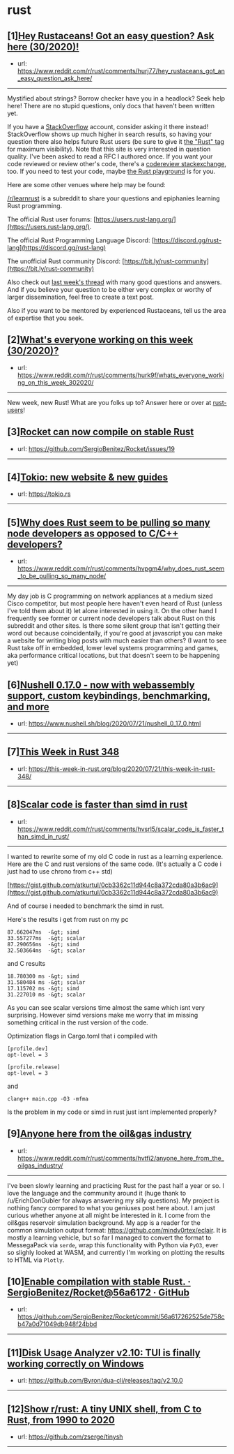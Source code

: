 # rust
## [1][Hey Rustaceans! Got an easy question? Ask here (30/2020)!](https://www.reddit.com/r/rust/comments/hurj77/hey_rustaceans_got_an_easy_question_ask_here/)
- url: https://www.reddit.com/r/rust/comments/hurj77/hey_rustaceans_got_an_easy_question_ask_here/
---
Mystified about strings? Borrow checker have you in a headlock? Seek help here! There are no stupid questions, only docs that haven't been written yet.

If you have a [StackOverflow](http://stackoverflow.com/) account, consider asking it there instead! StackOverflow shows up much higher in search results, so having your question there also helps future Rust users (be sure to give it [the "Rust" tag](http://stackoverflow.com/questions/tagged/rust) for maximum visibility). Note that this site is very interested in question quality. I've been asked to read a RFC I authored once. If you want your code reviewed or review other's code, there's a [codereview stackexchange](https://codereview.stackexchange.com/questions/tagged/rust), too. If you need to test your code, maybe [the Rust playground](https://play.rust-lang.org) is for you.

Here are some other venues where help may be found:

[/r/learnrust](https://www.reddit.com/r/learnrust) is a subreddit to share your questions and epiphanies learning Rust programming.

The official Rust user forums: [https://users.rust-lang.org/](https://users.rust-lang.org/).

The official Rust Programming Language Discord: [https://discord.gg/rust-lang](https://discord.gg/rust-lang)

The unofficial Rust community Discord: [https://bit.ly/rust-community](https://bit.ly/rust-community)

Also check out [last week's thread](https://reddit.com/r/rust/comments/hq8id7/hey_rustaceans_got_an_easy_question_ask_here/) with many good questions and answers. And if you believe your question to be either very complex or worthy of larger dissemination, feel free to create a text post.

Also if you want to be mentored by experienced Rustaceans, tell us the area of expertise that you seek.
## [2][What's everyone working on this week (30/2020)?](https://www.reddit.com/r/rust/comments/hurk9f/whats_everyone_working_on_this_week_302020/)
- url: https://www.reddit.com/r/rust/comments/hurk9f/whats_everyone_working_on_this_week_302020/
---
New week, new Rust! What are you folks up to? Answer here or over at [rust-users](https://users.rust-lang.org/t/whats-everyone-working-on-this-week-30-2020/46132?u=llogiq)!
## [3][Rocket can now compile on stable Rust](https://www.reddit.com/r/rust/comments/hviz2q/rocket_can_now_compile_on_stable_rust/)
- url: https://github.com/SergioBenitez/Rocket/issues/19
---

## [4][Tokio: new website &amp; new guides](https://www.reddit.com/r/rust/comments/hvalrb/tokio_new_website_new_guides/)
- url: https://tokio.rs
---

## [5][Why does Rust seem to be pulling so many node developers as opposed to C/C++ developers?](https://www.reddit.com/r/rust/comments/hvpgm4/why_does_rust_seem_to_be_pulling_so_many_node/)
- url: https://www.reddit.com/r/rust/comments/hvpgm4/why_does_rust_seem_to_be_pulling_so_many_node/
---
My day job is C programming on network appliances at a medium sized Cisco competitor, but most people here haven't even heard of Rust (unless I've told them about it) let alone interested in using it. On the other hand I frequently see former or current node developers talk about Rust on this subreddit and other sites. Is there some silent group that isn't getting their word out because coincidentally, if you're good at javascript you can make a website for writing blog posts with much easier than others? (I want to see Rust take off in embedded, lower level systems programming and games, aka performance critical locations, but that doesn't seem to be happening yet)
## [6][Nushell 0.17.0 - now with webassembly support, custom keybindings, benchmarking, and more](https://www.reddit.com/r/rust/comments/hvhsyg/nushell_0170_now_with_webassembly_support_custom/)
- url: https://www.nushell.sh/blog/2020/07/21/nushell_0_17_0.html
---

## [7][This Week in Rust 348](https://www.reddit.com/r/rust/comments/hvjf4i/this_week_in_rust_348/)
- url: https://this-week-in-rust.org/blog/2020/07/21/this-week-in-rust-348/
---

## [8][Scalar code is faster than simd in rust](https://www.reddit.com/r/rust/comments/hvsrl5/scalar_code_is_faster_than_simd_in_rust/)
- url: https://www.reddit.com/r/rust/comments/hvsrl5/scalar_code_is_faster_than_simd_in_rust/
---
I wanted to rewrite some of my old C code in rust as a learning experience. Here are the C and rust versions of the same code. (It's actually a C code i just had to use chrono from c++ std)

[https://gist.github.com/atkurtul/0cb3362c11d944c8a372cda80a3b6ac9](https://gist.github.com/atkurtul/0cb3362c11d944c8a372cda80a3b6ac9)

And of course i needed to benchmark the simd in rust.

Here's the results i get from rust on my pc

    87.662047ms  -&gt; simd 
    33.557277ms  -&gt; scalar
    87.290656ms  -&gt; simd
    32.503664ms  -&gt; scalar

and C results

    18.780300 ms -&gt; simd
    31.580484 ms -&gt; scalar
    17.115702 ms -&gt; simd
    31.227010 ms -&gt; scalar

As you can see scalar versions time almost the same which isnt very surprising. However simd versions make me worry that im missing something critical in the rust version of the code.

Optimization flags in Cargo.toml that i compiled with

    [profile.dev]
    opt-level = 3
    
    [profile.release]
    opt-level = 3

and

    clang++ main.cpp -O3 -mfma

Is the problem in my code or simd in rust just isnt implemented properly?
## [9][Anyone here from the oil&amp;gas industry](https://www.reddit.com/r/rust/comments/hvtfi2/anyone_here_from_the_oilgas_industry/)
- url: https://www.reddit.com/r/rust/comments/hvtfi2/anyone_here_from_the_oilgas_industry/
---
I've been slowly learning and practicing Rust for the past half a year or so. I love the language and the community around it (huge thank to /u/ErichDonGubler for always answering my silly questions). My project is nothing fancy compared to what you geniuses post here about. I am just curious whether anyone at all might be interested in it. I come from the oil&amp;gas reservoir simulation background.  My app is a reader for the common simulation output format: https://github.com/mindv0rtex/eclair. It is mostly a learning vehicle, but so far I managed to convert the format to MessegaPack via `serde`, wrap this functionality with Python via `PyO3`, ever so slighly looked at WASM, and currently I'm working on plotting the results to HTML via `Plotly`.
## [10][Enable compilation with stable Rust. · SergioBenitez/Rocket@56a6172 · GitHub](https://www.reddit.com/r/rust/comments/hviwop/enable_compilation_with_stable_rust/)
- url: https://github.com/SergioBenitez/Rocket/commit/56a617262525de758cb47a0d71049db948f24bbd
---

## [11][Disk Usage Analyzer v2.10: TUI is finally working correctly on Windows](https://www.reddit.com/r/rust/comments/hvp3nf/disk_usage_analyzer_v210_tui_is_finally_working/)
- url: https://github.com/Byron/dua-cli/releases/tag/v2.10.0
---

## [12][Show r/rust: A tiny UNIX shell, from C to Rust, from 1990 to 2020](https://www.reddit.com/r/rust/comments/hv78hc/show_rrust_a_tiny_unix_shell_from_c_to_rust_from/)
- url: https://github.com/zserge/tinysh
---

